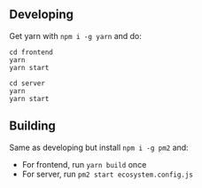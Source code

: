 ## Developing

Get yarn with `npm i -g yarn` and do:

```
cd frontend
yarn
yarn start
```

```
cd server
yarn
yarn start
```

## Building

Same as developing but install `npm i -g pm2` and:

-   For frontend, run `yarn build` once
-   For server, run `pm2 start ecosystem.config.js`

